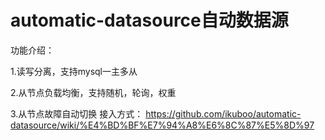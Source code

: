 # automatic-datasource自动数据源

功能介绍：

1.读写分离，支持mysql一主多从

2.从节点负载均衡，支持随机，轮询，权重

3.从节点故障自动切换
接入方式：
https://github.com/ikuboo/automatic-datasource/wiki/%E4%BD%BF%E7%94%A8%E6%8C%87%E5%8D%97
